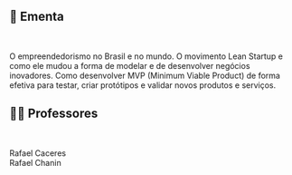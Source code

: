 ## :memo: Ementa

</br>

O empreendedorismo no Brasil e no mundo.
O movimento Lean Startup e como ele mudou a forma de modelar e de desenvolver negócios inovadores.
Como desenvolver MVP (Minimum Viable Product) de forma efetiva para testar, criar protótipos e validar novos produtos e serviços.

## :man_teacher: Professores

</br>

Rafael Caceres
<br/>
Rafael Chanin
